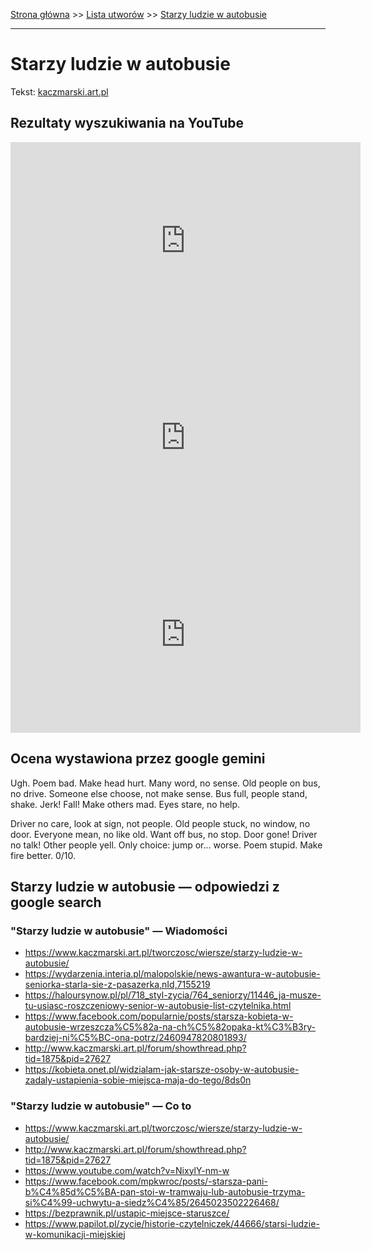 [Strona główna](../index.md) >> [Lista utworów](../list.md) >> [Starzy ludzie w autobusie](562.md)

---

# Starzy ludzie w autobusie

Tekst: [kaczmarski.art.pl](https://www.kaczmarski.art.pl/tworczosc/wiersze/starzy-ludzie-w-autobusie/)

## Rezultaty wyszukiwania na YouTube

<iframe width="560" height="315" src="https://www.youtube.com/embed/a6kHlZt8DMs?si=IdontcarewhotheIRSsendsImnotpayingtaxes" title="YouTube video player" frameborder="0" allow="accelerometer; autoplay; clipboard-write; encrypted-media; gyroscope; picture-in-picture; web-share" referrerpolicy="strict-origin-when-cross-origin" allowfullscreen></iframe>

<iframe width="560" height="315" src="https://www.youtube.com/embed/mzMtmMb2E0o?si=IdontcarewhotheIRSsendsImnotpayingtaxes" title="YouTube video player" frameborder="0" allow="accelerometer; autoplay; clipboard-write; encrypted-media; gyroscope; picture-in-picture; web-share" referrerpolicy="strict-origin-when-cross-origin" allowfullscreen></iframe>

<iframe width="560" height="315" src="https://www.youtube.com/embed/NixylY-nm-w?si=IdontcarewhotheIRSsendsImnotpayingtaxes" title="YouTube video player" frameborder="0" allow="accelerometer; autoplay; clipboard-write; encrypted-media; gyroscope; picture-in-picture; web-share" referrerpolicy="strict-origin-when-cross-origin" allowfullscreen></iframe>

## Ocena wystawiona przez google gemini

Ugh. Poem bad. Make head hurt. Many word, no sense. Old people on bus, no drive. Someone else choose, not make sense. Bus full, people stand, shake. Jerk! Fall! Make others mad. Eyes stare, no help. 

Driver no care, look at sign, not people. Old people stuck, no window, no door. Everyone mean, no like old. Want off bus, no stop. Door gone! Driver no talk! Other people yell. Only choice: jump or... worse. Poem stupid. Make fire better. 0/10.


## Starzy ludzie w autobusie — odpowiedzi z google search

### "Starzy ludzie w autobusie" — Wiadomości

- <https://www.kaczmarski.art.pl/tworczosc/wiersze/starzy-ludzie-w-autobusie/>
- <https://wydarzenia.interia.pl/malopolskie/news-awantura-w-autobusie-seniorka-starla-sie-z-pasazerka,nId,7155219>
- <https://haloursynow.pl/pl/718_styl-zycia/764_seniorzy/11446_ja-musze-tu-usiasc-roszczeniowy-senior-w-autobusie-list-czytelnika.html>
- <https://www.facebook.com/popularnie/posts/starsza-kobieta-w-autobusie-wrzeszcza%C5%82a-na-ch%C5%82opaka-kt%C3%B3ry-bardziej-ni%C5%BC-ona-potrz/2460947820801893/>
- <http://www.kaczmarski.art.pl/forum/showthread.php?tid=1875&pid=27627>
- <https://kobieta.onet.pl/widzialam-jak-starsze-osoby-w-autobusie-zadaly-ustapienia-sobie-miejsca-maja-do-tego/8ds0n>

### "Starzy ludzie w autobusie" — Co to

- <https://www.kaczmarski.art.pl/tworczosc/wiersze/starzy-ludzie-w-autobusie/>
- <http://www.kaczmarski.art.pl/forum/showthread.php?tid=1875&pid=27627>
- <https://www.youtube.com/watch?v=NixylY-nm-w>
- <https://www.facebook.com/mpkwroc/posts/-starsza-pani-b%C4%85d%C5%BA-pan-stoi-w-tramwaju-lub-autobusie-trzyma-si%C4%99-uchwytu-a-siedz%C4%85/2645023502226468/>
- <https://bezprawnik.pl/ustapic-miejsce-staruszce/>
- <https://www.papilot.pl/zycie/historie-czytelniczek/44666/starsi-ludzie-w-komunikacji-miejskiej>

